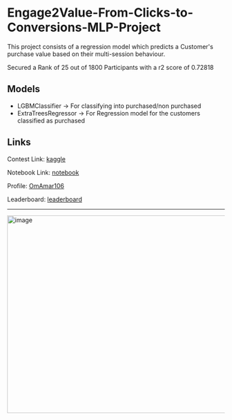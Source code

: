 # Engage2Value-From-Clicks-to-Conversions-MLP-Project

This project consists of a regression model which predicts a Customer's purchase value based on their multi-session behaviour.

Secured a Rank of 25 out of 1800 Participants with a r2 score of 0.72818

## Models

* LGBMClassifier -> For classifying into purchased/non purchased
* ExtraTreesRegressor -> For Regression model for the customers classified as purchased 

## Links

Contest Link: [kaggle](https://www.kaggle.com/competitions/engage-2-value-from-clicks-to-conversions)

Notebook Link: [notebook](https://www.kaggle.com/code/omamar106/23f2002152-notebook-t22025)

Profile: [OmAmar106](https://www.kaggle.com/omamar106)

Leaderboard: [leaderboard](https://www.kaggle.com/competitions/engage-2-value-from-clicks-to-conversions/leaderboard)

---

<img width="1547" height="457" alt="image" src="https://github.com/user-attachments/assets/e2ad3636-75a5-455f-be7b-0f065300e05a" />

